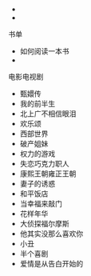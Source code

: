 - 
- 







书单

- 如何阅读一本书
- 





电影电视剧

- 甄嬛传
- 我的前半生
- 北上广不相信眼泪
- 欢乐颂
- 西部世界
- 破产姐妹
- 权力的游戏
- 失恋巧克力职人
- 康熙王朝雍正王朝
- 妻子的诱惑
- 和平饭店
- 当幸福来敲门
- 花样年华
- 大侦探福尔摩斯
- 他其实没那么喜欢你
- 小丑
- 半个喜剧
- 爱情是从告白开始的